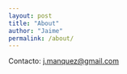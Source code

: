 ```yaml
---
layout: post
title: "About"
author: "Jaime"
permalink: /about/
---
```

Contacto:
j.manquez@gmail.com
